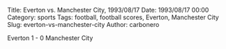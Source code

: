 Title: Everton vs. Manchester City, 1993/08/17
Date: 1993/08/17 00:00
Category: sports
Tags: football, football scores, Everton, Manchester City
Slug: everton-vs-manchester-city
Author: carbonero


Everton 1 - 0 Manchester City
